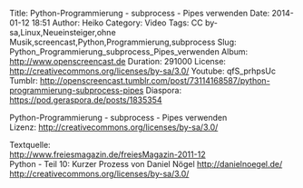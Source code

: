 Title: Python-Programmierung - subprocess - Pipes verwenden
Date: 2014-01-12 18:51
Author: Heiko
Category: Video
Tags: CC by-sa,Linux,Neueinsteiger,ohne Musik,screencast,Python,Programmierung,subprocess
Slug: Python_Programmierung_subprocess_Pipes_verwenden
Album: http://www.openscreencast.de
Duration: 291000
License: http://creativecommons.org/licenses/by-sa/3.0/
Youtube: qfS_prhpsUc
Tumblr: http://openscreencast.tumblr.com/post/73114168587/python-programmierung-subprocess-pipes
Diaspora: https://pod.geraspora.de/posts/1835354

Python-Programmierung - subprocess - Pipes verwenden  
Lizenz: <http://creativecommons.org/licenses/by-sa/3.0/>  
  
Textquelle:  
<http://www.freiesmagazin.de/freiesMagazin-2011-12>  
Python - Teil 10: Kurzer Prozess von Daniel Nögel <http://danielnoegel.de/>  
<http://creativecommons.org/licenses/by-sa/3.0/>

